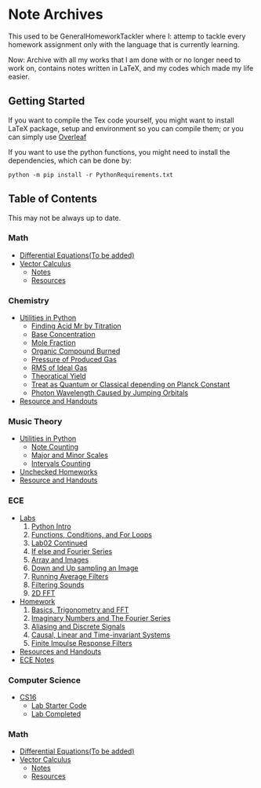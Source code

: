 # Note Archives
This used to be GeneralHomeworkTackler where I: attemp to tackle every homework assignment only with the language that is currently learning.

Now: Archive with all my works that I am done with or no longer need to work on, contains notes written in LaTeX, and my codes which made my life easier.
## Getting Started
If you want to compile the Tex code yourself, you might want to install LaTeX package, setup and environment so you can compile them; or you can simply use [Overleaf](https://www.overleaf.com/)

If you want to use the python functions, you might need to install the dependencies, which can be done by:
```
python -m pip install -r PythonRequirements.txt
```
## Table of Contents
This may not be always up to date.
### Math
- [Differential Equations(To be added)]()
- [Vector Calculus](Math/VectorCalculus)
    - [Notes](Math/VectorCalculus/Notes)
    - [Resources](Math/VectorCalculus/Resources)
### Chemistry
- [Utilities in Python](Chemistry/Utilities)
    - [Finding Acid Mr by Titration](Chemistry/Utilities/AcidMrbyTitration.py)
    - [Base Concentration](Chemistry/Utilities/BaseConcentration.py)
    - [Mole Fraction](Chemistry/Utilities/MoleFraction.py)
    - [Organic Compound Burned](Chemistry/Utilities/OrganicBurned.py)
    - [Pressure of Produced Gas](Chemistry/Utilities/PressureOfProducedGas.py)
    - [RMS of Ideal Gas](Chemistry/Utilities/RMSofGas.py)
    - [Theoratical Yield](Chemistry/Utilities/TheoraticalYield.py)
    - [Treat as Quantum or Classical depending on Planck Constant](Chemistry/Utilities/TreatAsQuantumOrClassical.py)
    - [Photon Wavelength Caused by Jumping Orbitals](Chemistry/Utilities/WavelengthCausedByJumpingOrbital.py)
- [Resource and Handouts](Chemistry/Resources)
### Music Theory
- [Utilities in Python](Music/Utilities)
    - [Note Counting](Music/Utilities/CountNotes.py)
    - [Major and Minor Scales](Music/Utilities/FindMajorMinorScales.py)
    - [Intervals Counting](Music/Utilities/IntervalsCount.py)
- [Unchecked Homeworks](Music/Homework)
- [Resource and Handouts](Music/Resources)
### ECE
- [Labs](ECE/Signal_Processing/Labs)
    1. [Python Intro](ECE/Signal_Processing/Labs/Lab01)
    2. [Functions, Conditions, and For Loops](ECE/Signal_Processing/Labs/Lab02)
    3. [Lab02 Continued](ECE/Signal_Processing/Labs/Lab03)
    4. [If else and Fourier Series](ECE/Signal_Processing/Labs/Lab04)
    5. [Array and Images](ECE/Signal_Processing/Labs/Lab05)
    6. [Down and Up sampling an Image](ECE/Signal_Processing/Labs/Lab06)
    7. [Running Average Filters](ECE/Signal_Processing/Labs/Lab07)
    8. [Filtering Sounds](ECE/Signal_Processing/Labs/Lab08)
    9. [2D FFT](ECE/Signal_Processing/Labs/Lab09)
- [Homework](ECE/Signal_Processing/Homework)
    1. [Basics, Trigonometry and FFT](ECE/Signal_Processing/Homework/Homework01)
    2. [Imaginary Numbers and The Fourier Series](ECE/Signal_Processing/Homework/Homework02)
    3. [Aliasing and Discrete Signals](ECE/Signal_Processing/Homework/Homework03)
    4. [Causal, Linear and Time-invariant Systems](ECE/Signal_Processing/Homework/Homework04)
    5. [Finite Impulse Response Filters](ECE/Signal_Processing/Homework/Homework05)
- [Resources and Handouts](ECE/Signal_Processing/Resources)
- [ECE Notes](ECE/Signal_Processing/Notes)
### Computer Science
- [CS16](ComputerScience/CS16)
    - [Lab Starter Code](ComputerScience/CS16/RAW)
    - [Lab Completed](ComputerScience/CS16/Completed)
### Math
- [Differential Equations(To be added)]()
- [Vector Calculus](Math/VectorCalculus)
    - [Notes](Math/VectorCalculus/Notes)
    - [Resources](Math/VectorCalculus/Resources)